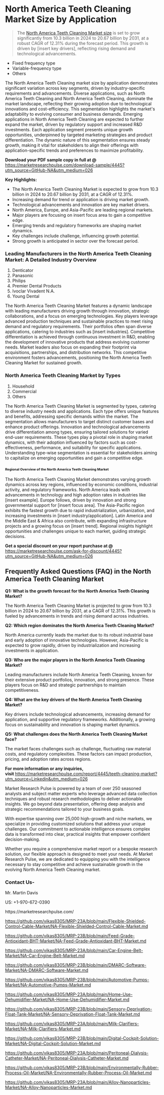 <h1>North America Teeth Cleaning Market&nbsp;Size by Application</h1><blockquote><p>The <a href="https://marketresearchpulse.com/download-sample/4445?utm_source=GitHub-NA&amp;utm_medium=026">North America Teeth Cleaning Market size</a> is set to grow significantly from 10.3 billion in 2024 to 20.67 billion by 2031, at a robust CAGR of 12.31% during the forecast period. This growth is driven by [insert key drivers], reflecting rising demand and technological advancements.</p></blockquote><ul><li>Fixed frequency type <li> Variable-frequency type <li> Others</li></ul><p>The North America Teeth Cleaning market size by application demonstrates significant variation across key segments, driven by industry-specific requirements and advancements. Diverse applications, such as North America Teeth Cleaning and North America Teeth Cleaning, dominate the market landscape, reflecting their growing adoption due to technological innovations and cost-efficiency. This segmentation highlights the market's adaptability to evolving consumer and business demands. Emerging applications in North America Teeth Cleaning are expected to further expand the market, driven by regulatory support and increased R&D investments. Each application segment presents unique growth opportunities, underpinned by targeted marketing strategies and product differentiation. The dynamic nature of this segmentation ensures steady growth, making it vital for stakeholders to align their offerings with application-specific trends and preferences to maximize profitability.</p><p><strong>Download your PDF sample copy in full at @ </strong><a href="https://marketresearchpulse.com/download-sample/4445?utm_source=GitHub-NA&amp;utm_medium=026">https://marketresearchpulse.com/download-sample/4445?utm_source=GitHub-NA&amp;utm_medium=026</a></p><p><strong>Key Highlights: </strong></p><ul><li>The North America Teeth Cleaning Market is expected to grow from 10.3 billion in 2024 to 20.67 billion by 2031, at a CAGR of 12.31%.</li><li>Increasing demand for trend or application is driving market growth.</li><li>Technological advancements and innovation are key market drivers.</li><li>North America, Europe, and Asia-Pacific are leading regional markets.</li><li>Major players are focusing on insert focus area to gain a competitive edge.</li><li>Emerging trends and regulatory frameworks are shaping market dynamics.</li><li>Key challenges include challenge, influencing growth potential.</li><li>Strong growth is anticipated in sector over the forecast period.</li></ul><h3>Leading Manufacturers in the North America Teeth Cleaning Market: A Detailed Industry Overview</h3><ol><li>Denticator</li><li>Panasonic</li><li>Philips</li><li>Premier Dental Products</li><li>Ivoclar Vivadent N.A.</li><li>Young Dental</li></ol><div class="flex max-w-full flex-col flex-grow"><div class="min-h-8 text-message flex w-full flex-col items-end gap-2 whitespace-normal break-words [.text-message+&amp;]:mt-5" dir="auto" data-message-author-role="assistant" data-message-id="fd8432e4-4910-450d-b182-61b7bfb0a01f" data-message-model-slug="gpt-4o"><div class="flex w-full flex-col gap-1 empty:hidden first:pt-[3px]"><div class="markdown prose w-full break-words dark:prose-invert light"><p>The North America Teeth Cleaning Market features a dynamic landscape with leading manufacturers driving growth through innovation, strategic collaborations, and a focus on emerging technologies. Key players leverage advanced production techniques and sustainable practices to meet rising demand and regulatory requirements. Their portfolios often span diverse applications, catering to industries such as [insert industries]. Competitive differentiation is achieved through continuous investment in R&amp;D, enabling the development of innovative products that address evolving customer needs. Market leaders also focus on expanding their footprint via acquisitions, partnerships, and distribution networks. This competitive environment fosters advancements, positioning the North America Teeth Cleaning Market for sustained growth.</p></div></div></div></div><h3>North America Teeth Cleaning Market by Types</h3><ol><li>Household <li> Commercial <li> Others</li></ol><div class="flex max-w-full flex-col flex-grow"><div class="min-h-8 text-message flex w-full flex-col items-end gap-2 whitespace-normal break-words [.text-message+&amp;]:mt-5" dir="auto" data-message-author-role="assistant" data-message-id="084470be-0bb7-4664-bddf-5156b4f41249" data-message-model-slug="gpt-4o-mini"><div class="flex w-full flex-col gap-1 empty:hidden first:pt-[3px]"><div class="markdown prose w-full break-words dark:prose-invert light"><p>The North America Teeth Cleaning Market is segmented by types, catering to diverse industry needs and applications. Each type offers unique features and benefits, addressing specific demands within the market. The segmentation allows manufacturers to target distinct customer bases and enhance product offerings. Innovation and technological advancements drive differentiation among types, ensuring tailored solutions for varied end-user requirements. These types play a pivotal role in shaping market dynamics, with their adoption influenced by factors such as cost-effectiveness, performance, and suitability for specific applications. Understanding type-wise segmentation is essential for stakeholders aiming to capitalize on emerging opportunities and gain a competitive edge.</p></div></div></div></div><h3><span style="font-size: 11px;">Regional Overview of the North America Teeth Cleaning Market</span></h3><div class="flex max-w-full flex-col flex-grow"><div class="min-h-8 text-message flex w-full flex-col items-end gap-2 whitespace-normal break-words [.text-message+&amp;]:mt-5" dir="auto" data-message-author-role="assistant" data-message-id="e9038762-ce64-4e30-91c9-9bd413514231" data-message-model-slug="gpt-4o-mini"><div class="flex w-full flex-col gap-1 empty:hidden first:pt-[3px]"><div class="markdown prose w-full break-words dark:prose-invert light"><p>The North America Teeth Cleaning Market demonstrates varying growth dynamics across key regions, influenced by economic conditions, industrial activity, and regulatory frameworks. North America leads with advancements in technology and high adoption rates in industries like [insert example]. Europe follows, driven by innovation and strong governmental support for [insert focus area]. The Asia-Pacific region exhibits the fastest growth due to rapid industrialization, urbanization, and increasing investments in [insert industry/application]. Latin America and the Middle East &amp; Africa also contribute, with expanding infrastructure projects and a growing focus on [insert trend]. Regional insights highlight opportunities and challenges unique to each market, guiding strategic decisions.</p></div></div></div></div><p><strong>Get a special discount on your report purchase at @ </strong><a href="https://marketresearchpulse.com/ask-for-discount/4445?utm_source=GitHub-NA&amp;utm_medium=026">https://marketresearchpulse.com/ask-for-discount/4445?utm_source=GitHub-NA&amp;utm_medium=026</a></p><h2>Frequently Asked Questions (FAQ) in the North America Teeth Cleaning Market</h2><p><strong>Q1: What is the growth forecast for the North America Teeth Cleaning Market?</strong></p><p>The North America Teeth Cleaning Market is projected to grow from 10.3 billion in 2024 to 20.67 billion by 2031, at a CAGR of 12.31%. This growth is fueled by advancements in trends and rising demand across industries.</p><p><strong>Q2: Which region dominates the North America Teeth Cleaning Market?</strong></p><p>North America currently leads the market due to its robust industrial base and early adoption of innovative technologies. However, Asia-Pacific is expected to grow rapidly, driven by industrialization and increasing investments in application.</p><p><strong>Q3: Who are the major players in the North America Teeth Cleaning Market?</strong></p><p>Leading manufacturers include North America Teeth Cleaning, known for their extensive product portfolios, innovation, and strong presence. These players focus on R&amp;D and strategic partnerships to maintain competitiveness.</p><p><strong>Q4: What are the key drivers of the North America Teeth Cleaning Market?</strong></p><p>Key drivers include technological advancements, increasing demand for application, and supportive regulatory frameworks. Additionally, a growing focus on sustainability and innovation is shaping market dynamics.</p><p><strong>Q5: What challenges does the North America Teeth Cleaning Market face?</strong></p><p>The market faces challenges such as challenge, fluctuating raw material costs, and regulatory complexities. These factors can impact production, pricing, and adoption rates across regions.</p><p><strong>For more information or any inquiries, visit&nbsp;</strong><a href="https://marketresearchpulse.com/report/4445/teeth-cleaning-market?utm_source=Linkedin&utm_medium=026">https://marketresearchpulse.com/report/4445/teeth-cleaning-market?utm_source=Linkedin&utm_medium=026</a></p><p>Market Research Pulse is powered by a team of over 250 seasoned analysts and subject matter experts who leverage advanced data collection techniques and robust research methodologies to deliver actionable insights. We go beyond data presentation, offering deep analysis and strategic recommendations tailored to your business goals.</p><p>With expertise spanning over 25,000 high-growth and niche markets, we specialize in providing customized solutions that address your unique challenges. Our commitment to actionable intelligence ensures complex data is transformed into clear, practical insights that empower confident decision-making.</p><p>Whether you require a comprehensive market report or a bespoke research solution, our flexible approach is designed to meet your needs. At Market Research Pulse, we are dedicated to equipping you with the intelligence necessary to stay competitive and achieve sustainable growth in the evolving North America Teeth Cleaning market.</p><h3><strong>Contact Us-</strong></h3><p>Mr. Martin Davis</p><p>US: +1-970-672-0390</p><p>https://marketresearchpulse.com/</p><p><a href="https://github.com/vikas8305/MRP-23A/blob/main/Flexible-Shielded-Control-Cable-Market/NA-Flexible-Shielded-Control-Cable-Market.md">https://github.com/vikas8305/MRP-23A/blob/main/Flexible-Shielded-Control-Cable-Market/NA-Flexible-Shielded-Control-Cable-Market.md</a></p><p><a href="https://github.com/vikas8305/MRP-23B/blob/main/Feed-Grade-Antioxidant-BHT-Market/NA-Feed-Grade-Antioxidant-BHT-Market.md">https://github.com/vikas8305/MRP-23B/blob/main/Feed-Grade-Antioxidant-BHT-Market/NA-Feed-Grade-Antioxidant-BHT-Market.md</a></p><p><a href="https://github.com/vikas8305/MRP-23A/blob/main/Car-Engine-Belt-Market/NA-Car-Engine-Belt-Market.md">https://github.com/vikas8305/MRP-23A/blob/main/Car-Engine-Belt-Market/NA-Car-Engine-Belt-Market.md</a></p><p><a href="https://github.com/vikas8305/MRP-23B/blob/main/DMARC-Software-Market/NA-DMARC-Software-Market.md">https://github.com/vikas8305/MRP-23B/blob/main/DMARC-Software-Market/NA-DMARC-Software-Market.md</a></p><p><a href="https://github.com/vikas8305/MRP-23B/blob/main/Automotive-Pumps-Market/NA-Automotive-Pumps-Market.md">https://github.com/vikas8305/MRP-23B/blob/main/Automotive-Pumps-Market/NA-Automotive-Pumps-Market.md</a></p><p><a href="https://github.com/vikas8305/MRP-23A/blob/main/Home-Use-Dehumidifier-Market/NA-Home-Use-Dehumidifier-Market.md">https://github.com/vikas8305/MRP-23A/blob/main/Home-Use-Dehumidifier-Market/NA-Home-Use-Dehumidifier-Market.md</a></p><p><a href="https://github.com/vikas8305/MRP-23B/blob/main/Sensory-Deprivation-Float-Tank-Market/NA-Sensory-Deprivation-Float-Tank-Market.md">https://github.com/vikas8305/MRP-23B/blob/main/Sensory-Deprivation-Float-Tank-Market/NA-Sensory-Deprivation-Float-Tank-Market.md</a></p><p><a href="https://github.com/vikas8305/MRP-23A/blob/main/Milk-Clarifiers-Market/NA-Milk-Clarifiers-Market.md">https://github.com/vikas8305/MRP-23A/blob/main/Milk-Clarifiers-Market/NA-Milk-Clarifiers-Market.md</a></p><p><a href="https://github.com/vikas8305/MRP-23B/blob/main/Digital-Cockpit-Solution-Market/NA-Digital-Cockpit-Solution-Market.md">https://github.com/vikas8305/MRP-23B/blob/main/Digital-Cockpit-Solution-Market/NA-Digital-Cockpit-Solution-Market.md</a></p><p><a href="https://github.com/vikas8305/MRP-23A/blob/main/Peritoneal-Dialysis-Catheter-Market/NA-Peritoneal-Dialysis-Catheter-Market.md">https://github.com/vikas8305/MRP-23A/blob/main/Peritoneal-Dialysis-Catheter-Market/NA-Peritoneal-Dialysis-Catheter-Market.md</a></p><p><a href="https://github.com/vikas8305/MRP-23B/blob/main/Environmentally-Rubber-Process-Oil-Market/NA-Environmentally-Rubber-Process-Oil-Market.md">https://github.com/vikas8305/MRP-23B/blob/main/Environmentally-Rubber-Process-Oil-Market/NA-Environmentally-Rubber-Process-Oil-Market.md</a></p><p><a href="https://github.com/vikas8305/MRP-23A/blob/main/Alloy-Nanoparticles-Market/NA-Alloy-Nanoparticles-Market.md">https://github.com/vikas8305/MRP-23A/blob/main/Alloy-Nanoparticles-Market/NA-Alloy-Nanoparticles-Market.md</a></p>
